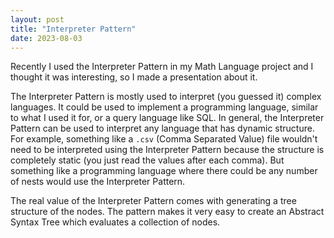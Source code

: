 ```yaml
---
layout: post
title: "Interpreter Pattern"
date: 2023-08-03
---
```


Recently I used the Interpreter Pattern in my Math Language project and I thought it was interesting,
so I made a presentation about it.

The Interpreter Pattern is mostly used to interpret (you guessed it) complex languages. It could
be used to implement a programming language, similar to what I used it for, or a query language like SQL.
In general, the Interpreter Pattern can be used to interpret any language that has dynamic structure.
For example, something like a `.csv` (Comma Separated Value) file wouldn't need to be interpreted using
the Interpreter Pattern because the structure is completely static (you just read the values after each comma).
But something like a programming language where there could be any number of nests would use the Interpreter Pattern.

The real value of the Interpreter Pattern comes with generating a tree structure of the nodes. The pattern
makes it very easy to create an Abstract Syntax Tree which evaluates a collection of nodes.